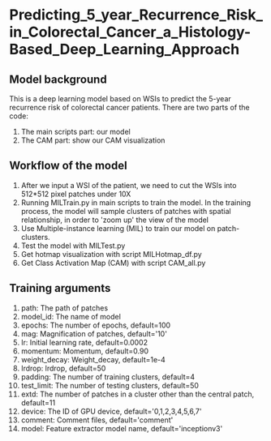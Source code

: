 # Predicting_5_year_Recurrence_Risk_in_Colorectal_Cancer_a_Histology-Based_Deep_Learning_Approach

## Model background

This is a deep learning model based on WSIs to predict the 5-year recurrence risk of colorectal cancer patients. There are two parts of the code:
1. The main scripts part: our model
2. The CAM part: show our CAM visualization

## Workflow of the model

1. After we input a WSI of the patient, we need to cut the WSIs into 512*512 pixel patches under 10X
2. Running MILTrain.py in main scripts to train the model. In the training process, the model will sample clusters of patches with spatial relationship, in order to 'zoom up' the view of the model
3. Use Multiple-instance learning (MIL) to train our model on patch-clusters.
4. Test the model with MILTest.py
5. Get hotmap visualization with script MILHotmap_df.py
6. Get Class Activation Map (CAM) with script CAM_all.py

## Training arguments

1. path: The path of patches
2. model_id: The name of model
3. epochs: The number of epochs, default=100
4. mag: Magnification of patches, default='10'
5. lr: Initial learning rate, default=0.0002
6. momentum: Momentum, default=0.90
7. weight_decay: Weight_decay, default=1e-4
8. lrdrop: lrdrop, default=50
9. padding: The number of training clusters, default=4
10. test_limit: The number of testing clusters, default=50
11. extd: The number of patches in a cluster other than the central patch, default=11
12. device: The ID of GPU device, default='0,1,2,3,4,5,6,7'
13. comment: Comment files, default='comment'
14. model: Feature extractor model name, default='inceptionv3'

   
   


